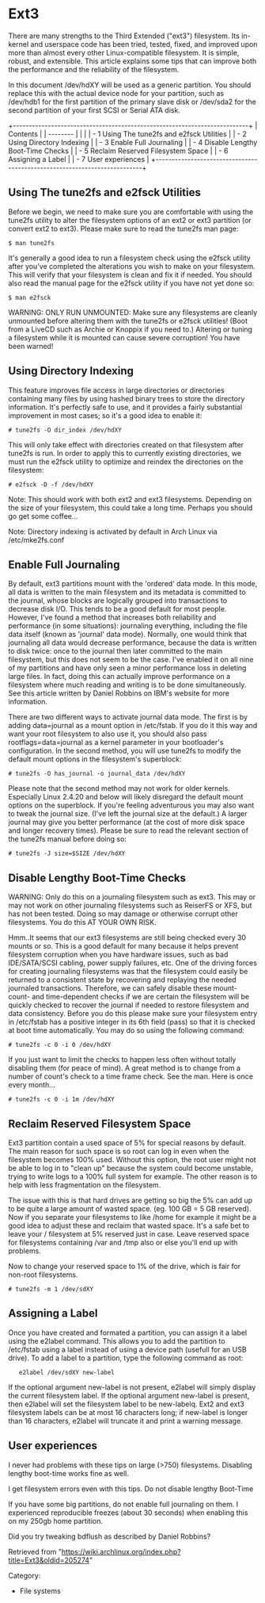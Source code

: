 Ext3
====

There are many strengths to the Third Extended ("ext3") filesystem. Its
in-kernel and userspace code has been tried, tested, fixed, and improved
upon more than almost every other Linux-compatible filesystem. It is
simple, robust, and extensible. This article explains some tips that can
improve both the performance and the reliability of the filesystem.

In this document /dev/hdXY will be used as a generic partition. You
should replace this with the actual device node for your partition, such
as /dev/hdb1 for the first partition of the primary slave disk or
/dev/sda2 for the second partition of your first SCSI or Serial ATA
disk.

+--------------------------------------------------------------------------+
| Contents                                                                 |
| --------                                                                 |
|                                                                          |
| -   1 Using The tune2fs and e2fsck Utilities                             |
| -   2 Using Directory Indexing                                           |
| -   3 Enable Full Journaling                                             |
| -   4 Disable Lengthy Boot-Time Checks                                   |
| -   5 Reclaim Reserved Filesystem Space                                  |
| -   6 Assigning a Label                                                  |
| -   7 User experiences                                                   |
+--------------------------------------------------------------------------+

Using The tune2fs and e2fsck Utilities
--------------------------------------

Before we begin, we need to make sure you are comfortable with using the
tune2fs utility to alter the filesystem options of an ext2 or ext3
partition (or convert ext2 to ext3). Please make sure to read the
tune2fs man page:

    $ man tune2fs

It's generally a good idea to run a filesystem check using the e2fsck
utility after you've completed the alterations you wish to make on your
filesystem. This will verify that your filesystem is clean and fix it if
needed. You should also read the manual page for the e2fsck utility if
you have not yet done so:

    $ man e2fsck

WARNING: ONLY RUN UNMOUNTED: Make sure any filesystems are cleanly
unmounted before altering them with the tune2fs or e2fsck utilities!
(Boot from a LiveCD such as Archie or Knoppix if you need to.) Altering
or tuning a filesystem while it is mounted can cause severe corruption!
You have been warned!

Using Directory Indexing
------------------------

This feature improves file access in large directories or directories
containing many files by using hashed binary trees to store the
directory information. It's perfectly safe to use, and it provides a
fairly substantial improvement in most cases; so it's a good idea to
enable it:

    # tune2fs -O dir_index /dev/hdXY

This will only take effect with directories created on that filesystem
after tune2fs is run. In order to apply this to currently existing
directories, we must run the e2fsck utility to optimize and reindex the
directories on the filesystem:

    # e2fsck -D -f /dev/hdXY

Note: This should work with both ext2 and ext3 filesystems. Depending on
the size of your filesystem, this could take a long time. Perhaps you
should go get some coffee...

Note: Directory indexing is activated by default in Arch Linux via
/etc/mke2fs.conf

Enable Full Journaling
----------------------

By default, ext3 partitions mount with the 'ordered' data mode. In this
mode, all data is written to the main filesystem and its metadata is
committed to the journal, whose blocks are logically grouped into
transactions to decrease disk I/O. This tends to be a good default for
most people. However, I've found a method that increases both
reliability and performance (in some situations): journaling everything,
including the file data itself (known as 'journal' data mode). Normally,
one would think that journaling all data would decrease performance,
because the data is written to disk twice: once to the journal then
later committed to the main filesystem, but this does not seem to be the
case. I've enabled it on all nine of my partitions and have only seen a
minor performance loss in deleting large files. In fact, doing this can
actually improve performance on a filesystem where much reading and
writing is to be done simultaneously. See this article written by Daniel
Robbins on IBM's website for more information.

  
 There are two different ways to activate journal data mode. The first
is by adding data=journal as a mount option in /etc/fstab. If you do it
this way and want your root filesystem to also use it, you should also
pass rootflags=data=journal as a kernel parameter in your bootloader's
configuration. In the second method, you will use tune2fs to modify the
default mount options in the filesystem's superblock:

    # tune2fs -O has_journal -o journal_data /dev/hdXY

Please note that the second method may not work for older kernels.
Especially Linux 2.4.20 and below will likely disregard the default
mount options on the superblock. If you're feeling adventurous you may
also want to tweak the journal size. (I've left the journal size at the
default.) A larger journal may give you better performance (at the cost
of more disk space and longer recovery times). Please be sure to read
the relevant section of the tune2fs manual before doing so:

    # tune2fs -J size=$SIZE /dev/hdXY

Disable Lengthy Boot-Time Checks
--------------------------------

WARNING: Only do this on a journaling filesystem such as ext3. This may
or may not work on other journaling filesystems such as ReiserFS or XFS,
but has not been tested. Doing so may damage or otherwise corrupt other
filesystems. You do this AT YOUR OWN RISK.

Hmm..It seems that our ext3 filesystems are still being checked every 30
mounts or so. This is a good default for many because it helps prevent
filesystem corruption when you have hardware issues, such as bad
IDE/SATA/SCSI cabling, power supply failures, etc. One of the driving
forces for creating journaling filesystems was that the filesystem could
easily be returned to a consistent state by recovering and replaying the
needed journaled transactions. Therefore, we can safely disable these
mount-count- and time-dependent checks if we are certain the filesystem
will be quickly checked to recover the journal if needed to restore
filesystem and data consistency. Before you do this please make sure
your filesystem entry in /etc/fstab has a positive integer in its 6th
field (pass) so that it is checked at boot time automatically. You may
do so using the following command:

    # tune2fs -c 0 -i 0 /dev/hdXY

If you just want to limit the checks to happen less often without
totally disabling them (for peace of mind). A great method is to change
from a number of count's check to a time frame check. See the man. Here
is once every month...

    # tune2fs -c 0 -i 1m /dev/hdXY

Reclaim Reserved Filesystem Space
---------------------------------

Ext3 partition contain a used space of 5% for special reasons by
default. The main reason for such space is so root can log in even when
the filesystem becomes 100% used. Without this option, the root user
might not be able to log in to "clean up" because the system could
become unstable, trying to write logs to a 100% full system for example.
The other reason is to help with less fragmentation on the filesystem.

The issue with this is that hard drives are getting so big the 5% can
add up to be quite a large amount of wasted space. (eg. 100 GB = 5 GB
reserved). Now if you separate your filesystems to like /home for
example it might be a good idea to adjust these and reclaim that wasted
space. It's a safe bet to leave your / filesystem at 5% reserved just in
case. Leave reserved space for filesystems containing /var and /tmp also
or else you'll end up with problems.

Now to change your reserved space to 1% of the drive, which is fair for
non-root filesystems.

    # tune2fs -m 1 /dev/sdXY

Assigning a Label
-----------------

Once you have created and formated a partition, you can assign it a
label using the e2label command. This allows you to add the partition to
/etc/fstab using a label instead of using a device path (usefull for an
USB drive). To add a label to a partition, type the following command as
root:

       e2label /dev/sdXY new-label

If the optional argument new-label is not present, e2label will simply
display the current filesystem label. If the optional argument new-label
is present, then e2label will set the filesystem label to be new-labelq.
Ext2 and ext3 filesystem labels can be at most 16 characters long; if
new-label is longer than 16 characters, e2label will truncate it and
print a warning message.

User experiences
----------------

I never had problems with these tips on large (>750) filesystems.
Disabling lengthy boot-time works fine as well.

  

I get filesystem errors even with this tips. Do not disable lengthy
Boot-Time

If you have some big partitions, do not enable full journaling on them.
I experienced reproducible freezes (about 30 seconds) when enabling this
on my 250gb home partition.

Did you try tweaking bdflush as described by Daniel Robbins?

Retrieved from
"https://wiki.archlinux.org/index.php?title=Ext3&oldid=205274"

Category:

-   File systems
